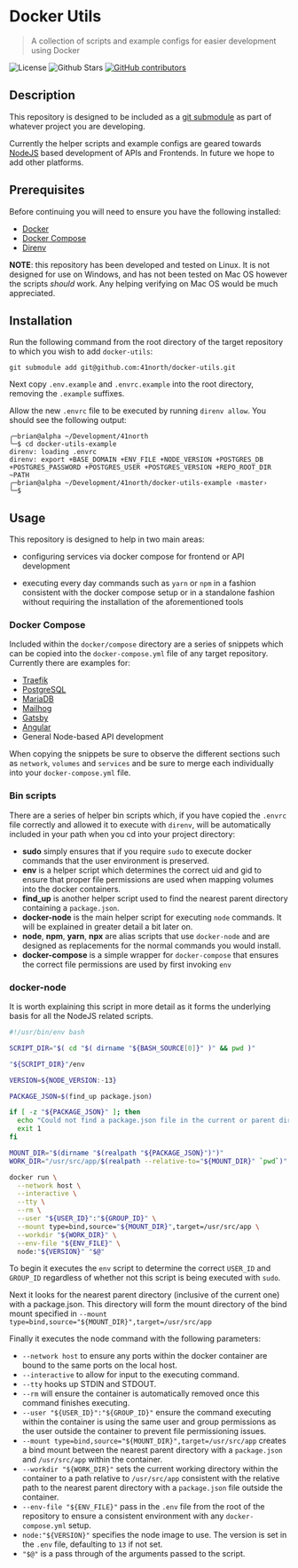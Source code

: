 # Docker Utils

> A collection of scripts and example configs for easier development using Docker

![License](https://img.shields.io/github/license/41north/docker-utils?style=flat-square)
![Github Stars](https://img.shields.io/github/stars/41north/docker-utils.svg?style=flat-square)
[![GitHub contributors](https://img.shields.io/github/contributors/41north/docker-utils.svg?style=flat-square)](https://github.com/41north/docker-utils/graphs/contributors/)

## Description

This repository is designed to be included as a [git submodule](https://git-scm.com/book/en/v2/Git-Tools-Submodules) as part of 
whatever project you are developing. 

Currently the helper scripts and example configs are geared towards [NodeJS](https://nodejs.org/en/) based development of APIs 
and Frontends. In future we hope to add other platforms.

## Prerequisites

Before continuing you will need to ensure you have the following installed:

* [Docker](https://docs.docker.com/install/)
* [Docker Compose](https://docs.docker.com/compose/install/)
* [Direnv](https://direnv.net/)

**NOTE**: this repository has been developed and tested on Linux. It is not designed for use on Windows, and has not been
tested on Mac OS however the scripts *should* work. Any helping verifying on Mac OS would be much appreciated.

## Installation

Run the following command from the root directory of the target repository to which you wish to add `docker-utils`:

```shell
git submodule add git@github.com:41north/docker-utils.git
```

Next copy `.env.example` and `.envrc.example` into the root directory, removing the `.example` suffixes.

Allow the new `.envrc` file to be executed by running `direnv allow`. You should see the following output:

```shell
╭─brian@alpha ~/Development/41north 
╰─$ cd docker-utils-example
direnv: loading .envrc                                                                                                                                                                                                                 
direnv: export +BASE_DOMAIN +ENV_FILE +NODE_VERSION +POSTGRES_DB +POSTGRES_PASSWORD +POSTGRES_USER +POSTGRES_VERSION +REPO_ROOT_DIR ~PATH
╭─brian@alpha ~/Development/41north/docker-utils-example ‹master› 
╰─$
```
 
## Usage

This repository is designed to help in two main areas:

* configuring services via docker compose for frontend or API development
  
* executing every day commands such as `yarn` or `npm` in a fashion consistent with the docker compose setup or in a 
standalone fashion without requiring the installation of the aforementioned tools

### Docker Compose

Included within the `docker/compose` directory are a series of snippets which can be copied into the `docker-compose.yml` file of any 
target repository. Currently there are examples for:

* [Traefik](https://containo.us/traefik/)
* [PostgreSQL](https://www.postgresql.org/)
* [MariaDB](https://mariadb.org/)
* [Mailhog](https://github.com/mailhog/MailHog)
* [Gatsby](https://www.gatsbyjs.org/)
* [Angular](https://angular.io/)
* General Node-based API development
  
When copying the snippets be sure to observe the different sections such as `network`, `volumes` and `services` and be sure
to merge each individually into your `docker-compose.yml` file.

### Bin scripts

There are a series of helper bin scripts which, if you have copied the `.envrc` file correctly and allowed it to execute with `direnv`, will be 
automatically included in your path when you cd into your project directory:

* **sudo** simply ensures that if you require `sudo` to execute docker commands that the user environment is preserved.
* **env** is a helper script which determines the correct uid and gid to ensure that proper file permissions are used when mapping volumes into the docker containers.
* **find_up** is another helper script used to find the nearest parent directory containing a `package.json`. 
* **docker-node** is the main helper script for executing `node` commands. It will be explained in greater detail a bit later on.
* **node**, **npm**, **yarn**, **npx** are alias scripts that use `docker-node` and are designed as replacements for the normal commands you would install.
* **docker-compose** is a simple wrapper for `docker-compose` that ensures the correct file permissions are used by first invoking `env` 
 
### docker-node

It is worth explaining this script in more detail as it forms the underlying basis for all the NodeJS related scripts.

```bash
#!/usr/bin/env bash

SCRIPT_DIR="$( cd "$( dirname "${BASH_SOURCE[0]}" )" && pwd )"

"${SCRIPT_DIR}"/env

VERSION=${NODE_VERSION:-13}

PACKAGE_JSON=$(find_up package.json)

if [ -z "${PACKAGE_JSON}" ]; then
  echo "Could not find a package.json file in the current or parent directories"
  exit 1
fi

MOUNT_DIR="$(dirname "$(realpath "${PACKAGE_JSON}")")"
WORK_DIR="/usr/src/app/$(realpath --relative-to="${MOUNT_DIR}" `pwd`)"

docker run \
  --network host \
  --interactive \
  --tty \
  --rm \
  --user "${USER_ID}":"${GROUP_ID}" \
  --mount type=bind,source="${MOUNT_DIR}",target=/usr/src/app \
  --workdir "${WORK_DIR}" \
  --env-file "${ENV_FILE}" \
  node:"${VERSION}" "$@"
```

To begin it executes the `env` script to determine the correct `USER_ID` and `GROUP_ID` regardless of whether not this script is being executed
with `sudo`.

Next it looks for the nearest parent directory (inclusive of the current one) with a package.json. This directory will form the mount directory of the bind mount specified in `--mount type=bind,source="${MOUNT_DIR}",target=/usr/src/app`

Finally it executes the node command with the following parameters:

* `--network host` to ensure any ports within the docker container are bound to the same ports on the local host.
* `--interactive` to allow for input to the executing command.
* `--tty` hooks up STDIN and STDOUT.
* `--rm` will ensure the container is automatically removed once this command finishes executing.
* `--user "${USER_ID}":"${GROUP_ID}"` ensure the command executing within the container is using the same user and group permissions as the user outside the container to prevent file permissioning issues.
* `--mount type=bind,source="${MOUNT_DIR}",target=/usr/src/app` creates a bind mount between the nearest parent directory with a `package.json` and `/usr/src/app` within the container.
* `--workdir "${WORK_DIR}"` sets the current working directory within the container to a path relative to `/usr/src/app` consistent with the relative path to the nearest parent directory with a `package.json` file outside the container.
* `--env-file "${ENV_FILE}"` pass in the `.env` file from the root of the repository to ensure a consistent environment with any `docker-compose.yml` setup.
* `node:"${VERSION}"` specifies the node image to use. The version is set in the `.env` file, defaulting to `13` if not set.
* `"$@"` is a pass through of the arguments passed to the script.